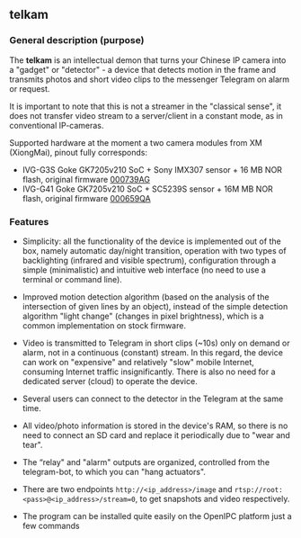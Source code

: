 ## telkam


### General description (purpose)

The **telkam** is an intellectual demon that turns your Chinese IP camera into a "gadget" or "detector" - a device that 
detects motion in the frame and transmits photos and short video clips to the messenger Telegram on alarm or request. 

It is important to note that this is not a streamer in the "classical sense", it does not transfer video stream to a 
server/client in a constant mode, as in conventional IP-cameras.

Supported hardware at the moment a two camera modules from XM (XiongMai), pinout fully corresponds:
- IVG-G3S Goke GK7205v210 SoC + Sony IMX307 sensor + 16 MB NOR flash, original firmware [000739AG](https://download.xm030.cn/d/MDAwMDE2NDU=)
- IVG-G41 Goke GK7205v210 SoC + SC5239S sensor + 16M MB NOR flash, original firmware [000659QA](https://download.xm030.cn/d/MDAwMDE2NTc=)


### Features

- Simplicity: all the functionality of the device is implemented out of the box, namely automatic day/night transition,
operation with two types of backlighting (infrared and visible spectrum), configuration through a simple (minimalistic)
and intuitive web interface (no need to use a terminal or command line).

- Improved motion detection algorithm (based on the analysis of the intersection of given lines by an object), instead
of the simple detection algorithm "light change" (changes in pixel brightness), which is a common implementation on
stock firmware.

- Video is transmitted to Telegram in short clips (~10s) only on demand or alarm, not in a continuous (constant) stream.
In this regard, the device can work on "expensive" and relatively "slow" mobile Internet, consuming Internet traffic
insignificantly. There is also no need for a dedicated server (cloud) to operate the device.

- Several users can connect to the detector in the Telegram at the same time.

- All video/photo information is stored in the device's RAM, so there is no need to connect an SD card and replace it
periodically due to "wear and tear".

- The “relay" and "alarm" outputs are organized, controlled from the telegram-bot, to which you can "hang actuators".

- There are two endpoints `http://<ip_address>/image` and `rtsp://root:<pass>@<ip_address>/stream=0`, to get snapshots
and video respectively.

- The program can be installed quite easily on the OpenIPC platform just a few commands
